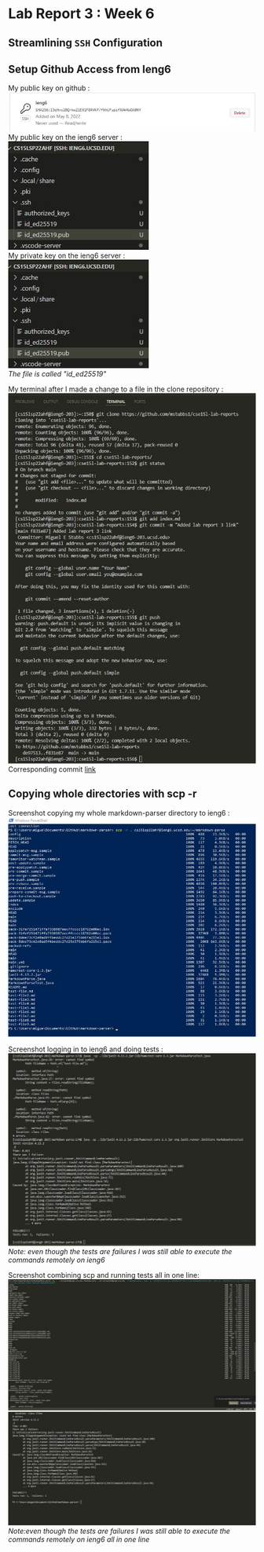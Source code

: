 # Lab Report 3 : Week 6 

## Streamlining `SSH` Configuration

## Setup Github Access from Ieng6

My public key on github :  
![Image](https://github.com/mstubbs1/cse15l-lab-reports/blob/main/public%20key%20github.jpg?raw=true)  
My public key on the ieng6 server :  
![Image](https://github.com/mstubbs1/cse15l-lab-reports/blob/main/publickeyincse15l.jpg?raw=true)  
My private key on the ieng6 server :   
![Image](https://github.com/mstubbs1/cse15l-lab-reports/blob/main/publickeyincse15l.jpg?raw=true)  
*The file is called "id_ed25519"*  

My terminal after I made a change to a file in the clone repository : 
![Image](https://github.com/mstubbs1/cse15l-lab-reports/blob/main/gitcommands.jpg?raw=true)  
Corresponding commit [link](https://github.com/mstubbs1/cse15l-lab-reports/commit/f831e875bfe7f0dde229ecb936b577f103957374) 

## Copying whole directories with scp -r 

Screenshot copying my whole markdown-parser directory to ieng6 : 
![Image](https://github.com/mstubbs1/cse15l-lab-reports/blob/main/scpr.jpg?raw=true)  

Screenshot logging in to ieng6 and doing tests :  
![Image](https://github.com/mstubbs1/cse15l-lab-reports/blob/main/junittests.jpg?raw=true)  
*Note: even though the tests are failures I was still able to execute the commands remotely on ieng6*

Screenshot combining scp and running tests all in one line:   
![Image](https://github.com/mstubbs1/cse15l-lab-reports/blob/main/part3p1.jpg?raw=true)    
![Image](https://github.com/mstubbs1/cse15l-lab-reports/blob/main/par3p2.jpg?raw=true)    
*Note:even though the tests are failures I was still able to execute the commands remotely on ieng6 all in one line*
 
